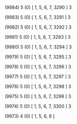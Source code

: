 (9984) 5 (0) [ 1, 5, 6, 7, 3290 ] 3 


(9983) 5 (0) [ 1, 5, 6, 7, 3291 ] 3 


(9982) 5 (0) [ 1, 5, 6, 7, 3292 ] 3 


(9981) 5 (0) [ 1, 5, 6, 7, 3293 ] 3 


(9980) 5 (0) [ 1, 5, 6, 7, 3294 ] 3 


(9979) 5 (0) [ 1, 5, 6, 7, 3295 ] 3 


(9978) 5 (0) [ 1, 5, 6, 7, 3296 ] 3 


(9977) 5 (0) [ 1, 5, 6, 7, 3297 ] 3 


(9976) 5 (0) [ 1, 5, 6, 7, 3298 ] 3 


(9975) 5 (0) [ 1, 5, 6, 7, 3299 ] 3 


(9974) 5 (0) [ 1, 5, 6, 7, 3300 ] 3 


(9973) 4 (0) [ 1, 5, 6, 8 ]  

